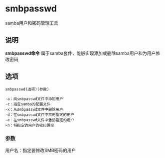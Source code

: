 smbpasswd
===

samba用户和密码管理工具

## 说明

**smbpasswd命令** 属于samba套件，能够实现添加或删除samba用户和为用户修改密码

## 选项

```
smbpasswd(选项)(参数)
```

  

```
-a：向smbpasswd文件中添加用户
-c：指定samba的配置文件
-x：从smbpasswd文件中删除用户
-d：在smbpasswd文件中禁用指定的用户
-e：在smbpasswd文件中激活指定的用户
-n：将指定的用户的密码置空
```

### 参数  

用户名：指定要修改SMB密码的用户


